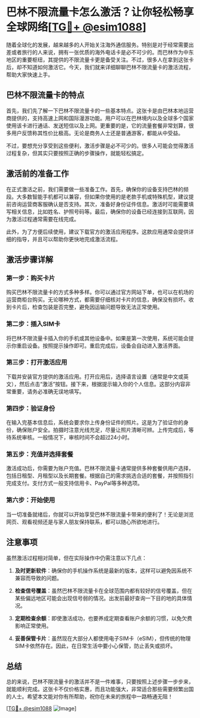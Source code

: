 # 巴林不限流量卡怎么激活？让你轻松畅享全球网络[[TG💪+ @esim1088](https://t.me/s/esim1088)]

随着全球化的发展，越来越多的人开始关注海外通信服务。特别是对于经常需要出差或者旅行的人来说，拥有一张优质的海外电话卡是必不可少的。而巴林作为中东地区的重要枢纽，其提供的不限流量卡更是备受关注。不过，很多人在拿到这张卡后，却不知道如何激活它。今天，我们就来详细聊聊巴林不限流量卡的激活流程，帮助大家快速上手。

## 巴林不限流量卡的特点

首先，我们先了解一下巴林不限流量卡的一些基本特点。这张卡是由巴林本地运营商提供的，支持高速上网和国际漫游功能。用户可以在巴林境内以及全球多个国家使用该卡进行通话、发送短信以及上网。更重要的是，它的流量套餐非常划算，很多用户反馈称其性价比极高。无论是商务人士还是普通游客，都能从中受益。

不过，要想充分享受到这些便利，激活步骤是必不可少的。很多人可能会觉得激活过程复杂，但其实只要按照正确的步骤操作，就能轻松搞定。

## 激活前的准备工作

在正式激活之前，我们需要做一些准备工作。首先，确保你的设备支持巴林的频段。大多数智能手机都可以兼容，但如果你使用的是老款手机或特殊机型，建议提前咨询运营商客服确认是否支持。其次，准备好身份证件信息。激活时可能需要填写相关信息，比如姓名、护照号码等。最后，确保你的设备已经连接到互联网，因为激活过程通常需要在线完成。

此外，为了方便后续使用，建议下载官方的激活应用程序。这款应用通常会提供详细的指导，并且可以帮助你更快地完成激活流程。

## 激活步骤详解

### 第一步：购买卡片

购买巴林不限流量卡的方式多种多样。你可以通过官方网站下单，也可以在机场的运营商柜台购买。无论哪种方式，都需要仔细核对卡片的信息，确保没有损坏。收到卡片后，检查包装是否完整，避免因运输问题导致无法正常使用。

### 第二步：插入SIM卡

将巴林不限流量卡插入你的手机或其他设备中。如果是第一次使用，系统可能会提示你重启设备。按照提示操作即可。重启完成后，设备会自动进入激活界面。

### 第三步：打开激活应用

下载并安装官方提供的激活应用。打开应用后，选择语言设置（通常是中文或英文），然后点击“激活”按钮。接下来，根据提示输入你的个人信息。这部分内容非常重要，请务必准确无误地填写。

### 第四步：验证身份

在输入完基本信息后，系统会要求你上传身份证件的照片。这是为了验证你的身份，确保账户安全。拍摄时注意光线充足，尽量让照片清晰可辨。上传完成后，等待系统审核。一般情况下，审核时间不会超过24小时。

### 第五步：充值并选择套餐

激活成功后，你需要为账户充值。巴林不限流量卡通常提供多种套餐供用户选择，包括日租型、月租型以及长期套餐。根据自己的需求挑选合适的套餐，并按照指引完成支付。支付方式一般支持信用卡、PayPal等多种选项。

### 第六步：开始使用

当一切准备就绪后，你就可以开始享受巴林不限流量卡带来的便利了！无论是浏览网页、观看视频还是与家人朋友保持联系，都可以随心所欲地进行。

## 注意事项

虽然激活过程相对简单，但在实际操作中仍需注意以下几点：

1. **及时更新软件**：确保你的手机操作系统是最新的版本，这样可以避免因系统不兼容而导致的问题。
   
2. **检查信号覆盖**：虽然巴林不限流量卡在全球范围内都有较好的信号覆盖，但在某些偏远地区可能会出现信号弱的情况。出发前最好查询一下目的地的具体情况。

3. **定期检查余额**：即使激活成功，也要养成定期查看账户余额的习惯，以免欠费影响正常使用。

4. **妥善保管卡片**：虽然现在大部分人都使用电子SIM卡（eSIM），但传统的物理SIM卡依然存在。因此，在日常生活中要小心保管，防止丢失或损坏。

## 总结

总的来说，巴林不限流量卡的激活并不是一件难事，只要按照上述步骤一步步来，就能顺利完成。这张卡不仅价格实惠，而且功能强大，非常适合那些需要频繁出国的人士。希望本文能对你有所帮助，祝你在未来的旅程中一路畅通无阻！

[[TG💪+ @esim1088](https://t.me/s/esim1088) ![Image](https://i.postimg.cc/4NQfJmqS/Snipaste-2025-05-13-00-14-12.png)]
